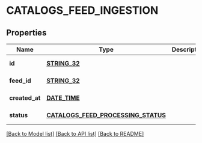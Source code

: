 # CATALOGS_FEED_INGESTION

## Properties
Name | Type | Description | Notes
------------ | ------------- | ------------- | -------------
**id** | [**STRING_32**](STRING_32.md) |  | [default to null]
**feed_id** | [**STRING_32**](STRING_32.md) |  | [default to null]
**created_at** | [**DATE_TIME**](DATE_TIME.md) |  | [default to null]
**status** | [**CATALOGS_FEED_PROCESSING_STATUS**](CatalogsFeedProcessingStatus.md) |  | [default to null]

[[Back to Model list]](../README.md#documentation-for-models) [[Back to API list]](../README.md#documentation-for-api-endpoints) [[Back to README]](../README.md)


